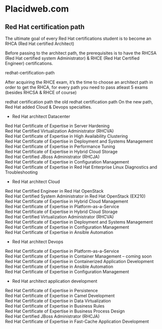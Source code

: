 # Placidweb.com

## Red Hat certification path

The ultimate goal of every Red Hat certifications student is to become an RHCA (Red Hat certified Architect)

Before passing to the architect path, the prerequisites is to have the RHCSA (Red Hat certified system Administrator) & RHCE (Red Hat Certified Engineer) certifications.

redhat-certification-path

After acquiring the RHCE exam, it’s the time to choose an architect path in order to get the RHCA, for every path you need to pass atleast 5 exams (besides RHCSA & RHCE of course)

redhat certification path
the old redhat certification path
On the new path, Red Hat added Cloud & Devops specialties.

* Red Hat architect Datacenter

Red Hat Certificate of Expertise in Server Hardening  
Red Hat Certified Virtualization Administrator (RHCVA)  
Red Hat Certificate of Expertise in High Availability Clustering  
Red Hat Certificate of Expertise in Deployment and Systems Management  
Red Hat Certificate of Expertise in Performance Tuning  
Red Hat Certificate of Expertise in Hybrid Cloud Storage  
Red Hat Certified JBoss Administrator (RHCJA)  
Red Hat Certificate of Expertise in Configuration Management  
Red Hat Certificate of Expertise in Red Hat Enterprise Linux Diagnostics and Troubleshooting  

* Red Hat architect Cloud

Red Hat Certified Engineer in Red Hat OpenStack  
Red Hat Certified System Administrator in Red Hat OpenStack (EX210)  
Red Hat Certificate of Expertise in Hybrid Cloud Management  
Red Hat Certificate of Expertise in Platform-as-a-Service  
Red Hat Certificate of Expertise in Hybrid Cloud Storage  
Red Hat Certified Virtualization Administrator (RHCVA)  
Red Hat Certificate of Expertise in Deployment and Systems Management  
Red Hat Certificate of Expertise in Configuration Management  
Red Hat Certificate of Expertise in Ansible Automation  

* Red Hat architect Devops

Red Hat Certificate of Expertise in Platform-as-a-Service  
Red Hat Certificate of Expertise in Container Management – coming soon  
Red Hat Certificate of Expertise in Containerized Application Development  
Red Hat Certificate of Expertise in Ansible Automation  
Red Hat Certificate of Expertise in Configuration Management  

* Red Hat architect application development

Red Hat Certificate of Expertise in Persistence  
Red Hat Certificate of Expertise in Camel Development  
Red Hat Certificate of Expertise in Data Virtualization  
Red Hat Certificate of Expertise in Business Rules  
Red Hat Certificate of Expertise in Business Process Design  
Red Hat Certified JBoss Administrator (RHCJA)  
Red Hat Certificate of Expertise in Fast-Cache Application Development  
